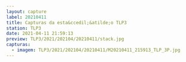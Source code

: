 ```yaml
---
layout: capture
label: 20210411
title: Capturas da esta&ccedil;&atilde;o TLP3
station: TLP3
date: 2021-04-11 21:59:13
preview: TLP3/2021/202104/20210411/stack.jpg
capturas:
  - imagem: TLP3/2021/202104/20210411/M20210411_215913_TLP_3P.jpg
---
```

